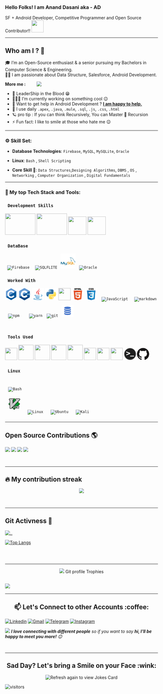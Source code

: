 ### Hello Folks! I am Anand Dasani aka - AD 
<!-- <img src="https://github.com/ananddasani/ananddasani/blob/main/gif/Hi.gif" width="10px"> -->

<!-- 𝕯ⱥsͥⱥꫛ𝒾 父 Ⱥnaͣnͫd ツ -->

SF + Android Developer, Competitive Programmer and Open Source Contributor!!
<img src="https://emojis.slackmojis.com/emojis/images/1531849430/4246/blob-sunglasses.gif?1531849430" width="40" height="40"/>

<!-- ![](https://camo.githubusercontent.com/992babdffd8c74a1502de375fbdf7e4d54773242/68747470733a2f2f6d656469612e67697068792e636f6d2f6d656469612f53576f536b4e36447854737a71494b4571762f67697068792e676966) -->

<!-- <img align="center" alt="GIF" src="https://github.com/ananddasani/ananddasani/blob/main/gif/AnandCodingGif.gif?raw=true" width="100" height="100" /> -->

---

## Who am I ? 🚀

🎓 I’m an Open-Source enthusiast & a senior pursuing my Bachelors in Computer Science & Engineering. </br>
👨‍💻 I am passionate about Data Structure, Salesforce, Android Development. </br>

<!-- The signature gif -->
<img align="right" src="https://media.giphy.com/media/1FuNApKOgm0XwcjHaj/giphy.gif" width="400px" />

**More me :**

- 🔭 LeaderShip in the Blood 😁
- 👨🏽‍💻 I’m currently working on something cool 😉
- 💬 Want to get help in Android Development ? **[I am happy to help.](https://t.me/ananddasani)**
- 🤔 I use daily `.apex`, `.java`, `.mule`, `.sql`, `.js`, `.css`, `.html`
- 🪐 pro tip : If you can think Recursively, You can Master 🥋 Recursion
- ⚡ Fun fact: I like to smile at those who hate me 😉

---

### :gear: Skill Set:

- **Database Technologies**: `Firebase`, `MySQL`, `MySQLite`, `Oracle`

- **Linux**: `Bash` , `Shell Scripting`

- **Core Skill :muscle:**: `Data Structures`,`Designing Algorithms`, `DBMS` , `OS` , `Networking` , `Computer Organization` , `Digital Fundamentals`

---

### 🔭 My top Tech Stack and Tools:

<h3>
  <code> Development Skills </code>
</h3>
 
  <a><code><img  width="100" height="70" src="https://leaptodigital.com/wp-content/uploads/2021/02/Salesforce-Logo.png"/></code> </a>
  <a><code><img  width="100" height="70" src="https://www.capgemini.com/pt-en/wp-content/uploads/sites/20/2019/07/mulesoft-1.png"/></code> </a>
  <a><code><img  width="60" height="60" src="https://1.bp.blogspot.com/-PwaAONmMm78/V-ASbVPG39I/AAAAAAAADZY/boHNhTW5V4Y45qzx6gIweePgoO2VkIhfQCLcB/s1600/image04.png"/></code> </a>
  <a><code><img  width="60" height="60" src="https://cdn.iconscout.com/icon/free/png-256/flutter-3629369-3032362.png"/></code> </a>
  
<!--  <br> -->
 
 <h3>
  <code> DataBase </code>
</h3>
  <a><code> <img alt="Firebase" src="https://encrypted-tbn0.gstatic.com/images?q=tbn:ANd9GcSJZSF61dO588rnQBCIXmOaSlYYi1pIBFW0npAtqGdx2PYzxA5aw4cwqxylqSdkS2Z_X5A&usqp=CAU"  width="50" height="50" /> </code></a> 
  <a><code> <img src="https://encrypted-tbn0.gstatic.com/images?q=tbn:ANd9GcSRbpGJTaTVYIyGxM8yIZMTgPFOqrPtaVzyBluQE51P_q6j4_1qG3QL7Gpi5F44EoBa9Ig&usqp=CAU" alt="SQLFLITE" width="100" height="60"/></code> </a> 
  <a><code> <img src="https://raw.githubusercontent.com/devicons/devicon/master/icons/mysql/mysql-original-wordmark.svg" alt="mysql" width="50" height="50"/></code> </a> 
  <a><code> <img src="https://encrypted-tbn0.gstatic.com/images?q=tbn:ANd9GcQWLxt0XrQ-GJmArNYbX8DlsE9KdnIk-0ZhXBJSgf9EPOAId53wrOizRF7JO4ve8DJOJKs&usqp=CAU" alt="Oracle" width="50" height="50"/></code> </a> 

<h3>
  <code> Worked With </code>
</h3>

<!-- <br> -->

<p align="left"> 
<!--   <a><code><img src="https://raw.githubusercontent.com/devicons/devicon/master/icons/c/c-original.svg" alt="c" width="10%" /></code></a>  -->
  <a><code><img src="https://raw.githubusercontent.com/devicons/devicon/master/icons/c/c-original.svg" alt="c" width="40" height="40"/></code></a>
  <a><code><img src="https://raw.githubusercontent.com/devicons/devicon/master/icons/cplusplus/cplusplus-original.svg" alt="cplusplus" width="40" height="40"/></code></a> 
  <a><code><img src="https://raw.githubusercontent.com/devicons/devicon/master/icons/java/java-original.svg" alt="java" width="40" height="40"/></code></a> 
  <a><code><img src="https://raw.githubusercontent.com/devicons/devicon/master/icons/python/python-original.svg" alt="python" width="40" height="40"/></code></a> 
  <a><code><img  width="40" height="40" src="https://encrypted-tbn0.gstatic.com/images?q=tbn:ANd9GcRVr124VQmn7yvP10KhhNwUEmJOFmD-2LJipKKiZXQDXf08AXi5dPErfmlg2YGUuo-nCbE&usqp=CAU"/></code> </a>
  <a><code><img src="https://raw.githubusercontent.com/devicons/devicon/master/icons/html5/html5-original-wordmark.svg" alt="html5" width="40" height="40"/></code></a>
  <a><code><img src="https://raw.githubusercontent.com/devicons/devicon/master/icons/css3/css3-original-wordmark.svg" alt="css3" width="40" height="40"/></code></a>  </a> 
  <a><code><img style="margin: 10px" src="https://profilinator.rishav.dev/skills-assets/javascript-original.svg" alt="JavaScript" width="40" height="40"/></code></a> 
  <a><code><href="https://www.markdownguide.org" target="_blank"> <img src="https://raw.githubusercontent.com/simple-icons/simple-icons/develop/icons/markdown.svg" alt="markdown" width="40" height="40"/></code></a>
  <a><code> <img style="margin: 10px" src="https://www.vectorlogo.zone/logos/npmjs/npmjs-ar21.svg" alt="npm" width="80" height="40"/></code> </a>
  <a><code> <img style="margin: 10px" src="https://www.vectorlogo.zone/logos/yarnpkg/yarnpkg-ar21.svg" alt="yarn" width="80" height="40"/></code> </a>
  <a><code><img src="https://www.vectorlogo.zone/logos/git-scm/git-scm-icon.svg" alt="git" width="40" height="40"/></code> </a> 
  <a><code> <img alt="SQL" src="https://raw.githubusercontent.com/github/explore/80688e429a7d4ef2fca1e82350fe8e3517d3494d/topics/sql/sql.png"  width="40" height="40"/></code></a> 
 
 <br>
 <br>
 
<h3>
 <code> Tools Used </code>
</h3>
  
<!-- <p align="left">  -->
<a><code><img  width="40" height="40" src="https://s4hana-workshop.tools.mulesoft.com/s4hana/S4Workshop/_images/module2_lab2/step1_1_studio_logo.png"/></code></a>
<a><code><img  width="50" height="50" src="https://cdn.worldvectorlogo.com/logos/postman.svg"/></code></a>
<a><code><img  width="50" height="50" src="https://img.icons8.com/color/48/000000/visual-studio-code-2019.png"/></code></a>
<a><code><img  width="50" height="50" src="https://pbs.twimg.com/profile_images/1206618215767584769/zl48EuhC.jpg"/></code></a>
<a><code><img  width="50" height="50" src="https://1.bp.blogspot.com/-PwaAONmMm78/V-ASbVPG39I/AAAAAAAADZY/boHNhTW5V4Y45qzx6gIweePgoO2VkIhfQCLcB/s1600/image04.png"/></code> </a>
<a><code><img  width="40" height="40" src="https://seeklogo.com/images/E/eclipse-logo-85FE4BEA34-seeklogo.com.png"/></code></a>
<a><code><img  width="40" height="40" src="https://resources.jetbrains.com/storage/products/pycharm/img/meta/pycharm_logo_300x300.png"/></code></a>
<a><code><img  width="40" height="40" src="https://encrypted-tbn0.gstatic.com/images?q=tbn:ANd9GcQAPFJjBdQu7fysTJCjJlb05rcARv4W_LyUmg&usqp=CAU"/></code></a>
<a><code><img alt="Terminal" width="40" height="40" src="https://raw.githubusercontent.com/github/explore/80688e429a7d4ef2fca1e82350fe8e3517d3494d/topics/terminal/terminal.png" /></code></a>
<a><code><img alt="GitHub" width="40" height="40" src="https://raw.githubusercontent.com/github/explore/78df643247d429f6cc873026c0622819ad797942/topics/github/github.png" /></code></a>
  
  <h3>
  <code> Linux </code>
</h3>
 
  <a><code> <img style="margin: 10px" src="https://profilinator.rishav.dev/skills-assets/gnu_bash-icon.svg" alt="Bash" width="40" height="40" /></code> </a>
  <a><code> <img style="margin: 10px" src="https://raw.githubusercontent.com/github/explore/80688e429a7d4ef2fca1e82350fe8e3517d3494d/topics/vim/vim.png" alt="Vim" width="40" height="40" /></code> </a>
  <a><code><img style="margin: 10px" src="https://profilinator.rishav.dev/skills-assets/linux-original.svg" alt="Linux" width="40" height="40" /></code></a>
  <a><code><img style="margin: 10px" src="https://encrypted-tbn0.gstatic.com/images?q=tbn:ANd9GcTvslUfejVmgcXWOZKb269Ru4ITYQagI2914V_G6wsP36go60d4pQ-E_0wMo5XoCrmMt5k&usqp=CAU"     alt="Ubuntu" width="40" height="40" /></code></a>
  <a><code><img style="margin: 10px" src="https://encrypted-tbn0.gstatic.com/images?q=tbn:ANd9GcSQWT7cTUv1oeutfGb2rImWgIKTqzmkSpMRbw&usqp=CAU" alt="Kali" width="50" height="40"    /></code></a>

---

## Open Source Contributions 🌎

<a><img src=https://img.shields.io/badge/Tesseract_Coding-Contributor-red></a>
<a><img src=https://img.shields.io/badge/NeoAlgo-Contributor-green></a>
<a><img src=https://img.shields.io/badge/NeoAlgoDocs-Contributor-blue></a>
<a><img src=https://img.shields.io/badge/Hacktoberfest-Contributor-purple></a>

<br />

---

## 🔥 My contribution streak

<p align="center">
  <a href="https://github.com/ananddasani/github-readme-streak-stats">
    <img src="https://github-readme-streak-stats.herokuapp.com/?user=ananddasani#version3"/>
  </a>
</p>

<br />

---

## Git Activness 📃

<a href="https://github.com/ananddasani/">
  <img align="center" src="https://github-readme-stats.vercel.app/api?username=ananddasani&show_icons=true" alt=".." />
</a>
<!-- <a href="https://github.com/ananddasani/">
  <img align="center" src="https://github-readme-stats.vercel.app/api/top-langs/?username=ananddasani&layout=compact" alt=".."  />
</a> -->


[![Top Langs](https://github-readme-stats.vercel.app/api/top-langs/?username=ananddasani)](https://github.com/ananddasani/github-readme-stats)


<br />
<br />

---

<p align="center"><img src="https://media.giphy.com/media/QaMcXSekUWx7aogAUr/giphy.gif" width="30" />&nbsp;Git profile Trophies</p><br>
<img src="https://github-profile-trophy.vercel.app/?username=ananddasani&theme=juicyfresh&no-bg=true" />

---

<h2 align="center">📫 Let's Connect to other Accounts :coffee:</h2>
<p align="center">
  
[![Linkedin](https://img.shields.io/badge/-Anand_Dasani-blue?style=flat&logo=Linkedin&logoColor=white)](https://www.linkedin.com/in/anand-dasani-b72954202/)
[![Gmail](https://img.shields.io/badge/-ananddasani0-c14438?style=flat&logo=Gmail&logoColor=white)](mailto:ananddasani0@gmail.com)
[![Telegram](https://img.shields.io/badge/-@ananddasani-blue?style=flat&logo=Telegram&logoColor=white)](https://t.me/ananddasani)
[![Instagram](https://img.shields.io/badge/-Anand_Dasani-c13584?style=flat&labelColor=c13584&logo=instagram&logoColor=white)](https://www.instagram.com/ananddasani)
  
  <img src="https://media.giphy.com/media/LnQjpWaON8nhr21vNW/giphy.gif" width="40"> <em><b>I love connecting with different people</b> so if you want to say <b>hi, I'll be happy to meet you more!</b> :blush:</em>
</p>
<br />

---

<h2 align="center">Sad Day? Let's bring a Smile on your Face :wink:</h2>
<p align="center">
<img src="https://readme-jokes.vercel.app/api" alt="Refresh again to view Jokes Card" />

  </p> 
  
![visitors](https://visitor-badge.laobi.icu/badge?page_id=ananddasani.ananddasani)

